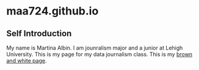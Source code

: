 # maa724.github.io
## Self Introduction
My name is Martina Albin. I am jounralism major and a junior at Lehigh University. This is my page for my data journalism class.
This is my [brown and white page](https://thebrownandwhite.com/author/maa724/).
